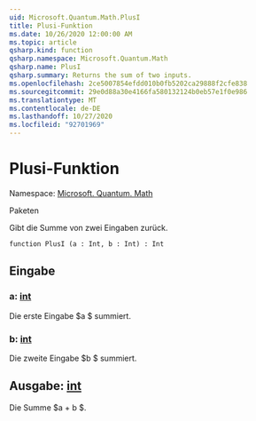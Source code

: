 ```yaml
---
uid: Microsoft.Quantum.Math.PlusI
title: Plusi-Funktion
ms.date: 10/26/2020 12:00:00 AM
ms.topic: article
qsharp.kind: function
qsharp.namespace: Microsoft.Quantum.Math
qsharp.name: PlusI
qsharp.summary: Returns the sum of two inputs.
ms.openlocfilehash: 2ce5007854efdd010b0fb5202ca29888f2cfe838
ms.sourcegitcommit: 29e0d88a30e4166fa580132124b0eb57e1f0e986
ms.translationtype: MT
ms.contentlocale: de-DE
ms.lasthandoff: 10/27/2020
ms.locfileid: "92701969"
---
```

# <a name="plusi-function"></a>Plusi-Funktion

Namespace: [Microsoft. Quantum. Math](xref:Microsoft.Quantum.Math)

Paketen [](https://nuget.org/packages/)


Gibt die Summe von zwei Eingaben zurück.

```qsharp
function PlusI (a : Int, b : Int) : Int
```


## <a name="input"></a>Eingabe

### <a name="a--int"></a>a: [int](xref:microsoft.quantum.lang-ref.int)

Die erste Eingabe $a $ summiert.


### <a name="b--int"></a>b: [int](xref:microsoft.quantum.lang-ref.int)

Die zweite Eingabe $b $ summiert.



## <a name="output--int"></a>Ausgabe: [int](xref:microsoft.quantum.lang-ref.int)

Die Summe $a + b $.